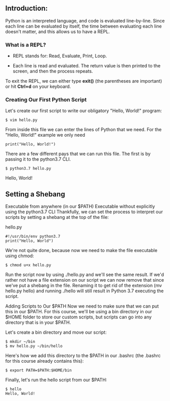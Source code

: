 Introduction:
--
Python is an interpreted language, and code is evaluated line-by-line. Since each line can be evaluated by itself, the time between evaluating each line doesn't matter, and this allows us to have a REPL.

### What is a REPL?

* REPL stands for: Read, Evaluate, Print, Loop.

* Each line is read and evaluated. The return value is then printed to the screen, and then the process repeats.

To exit the REPL, we can either type **exit()** (the parentheses are important) or hit **Ctrl+d** on your keyboard.

### Creating Our First Python Script
Let's create our first script to write our obligatory "Hello, World!" program:

```
$ vim hello.py
```
From inside this file we can enter the lines of Python that we need. For the "Hello, World!" example we only need

```
print("Hello, World!")
```

There are a few different pays that we can run this file. The first is by passing it to the python3.7 CLI.
```
$ python3.7 hello.py
```
Hello, World!

## Setting a Shebang

Executable from anywhere (in our $PATH)
Executable without explicitly using the python3.7 CLI
Thankfully, we can set the process to interpret our scripts by setting a shebang at the top of the file:

hello.py
```
#!/usr/bin/env python3.7
print("Hello, World")
```
We're not quite done, because now we need to make the file executable using chmod:

```
$ chmod u+x hello.py
```

Run the script now by using ./hello.py and we'll see the same result. If we'd rather not have a file extension on our script we can now remove that since we've put a shebang in the file. Renaming it to get rid of the extension (mv hello.py hello) and running ./hello will still result in Python 3.7 executing the script.

Adding Scripts to Our $PATH
Now we need to make sure that we can put this in our $PATH. For this course, we'll be using a bin directory in our $HOME folder to store our custom scripts, but scripts can go into any directory that is in your $PATH.

Let's create a bin directory and move our script:
```
$ mkdir ~/bin
$ mv hello.py ~/bin/hello
```
Here's how we add this directory to the $PATH in our .bashrc (the .bashrc for this course already contains this):

```
$ export PATH=$PATH:$HOME/bin
```
Finally, let's run the hello script from our $PATH:

```
$ hello
Hello, World!
```